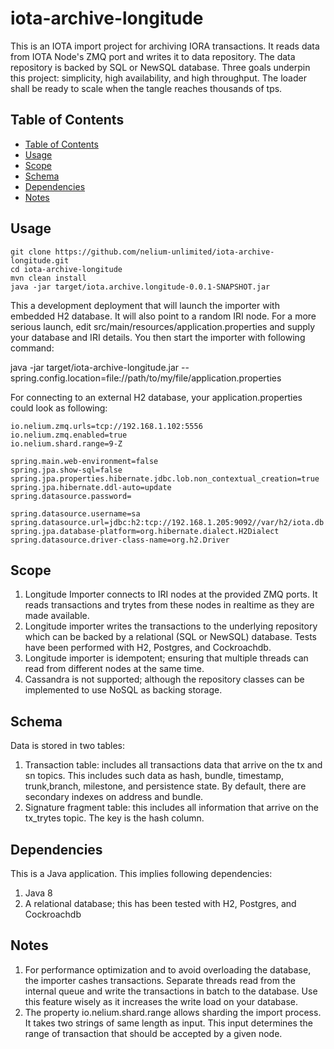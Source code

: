 # iota-archive-longitude
This is an IOTA import project for archiving IORA transactions. It reads data from IOTA Node's ZMQ port and writes it to data repository. The data repository is backed by SQL or NewSQL database.
Three goals underpin this project: simplicity, high availability, and high throughput. The loader shall be ready to scale when the tangle reaches thousands of tps.

## Table of Contents
* [Table of Contents](#table-of-contents)
* [Usage](#usage)
* [Scope](#scope)
* [Schema](#schema)
* [Dependencies](#dependencies)
* [Notes](#notes)

## Usage
    git clone https://github.com/nelium-unlimited/iota-archive-longitude.git
    cd iota-archive-longitude
    mvn clean install
    java -jar target/iota.archive.longitude-0.0.1-SNAPSHOT.jar

This a development deployment that will launch the importer with embedded H2 database. It will also point to a random IRI node. For a more serious launch, edit src/main/resources/application.properties and supply your database and IRI details. You then start the importer with following command:

   java -jar target/iota-archive-longitude.jar --spring.config.location=file://path/to/my/file/application.properties

For connecting to an external H2 database, your application.properties could look as following:

    io.nelium.zmq.urls=tcp://192.168.1.102:5556
    io.nelium.zmq.enabled=true
    io.nelium.shard.range=9-Z

    spring.main.web-environment=false
    spring.jpa.show-sql=false
    spring.jpa.properties.hibernate.jdbc.lob.non_contextual_creation=true
    spring.jpa.hibernate.ddl-auto=update
    spring.datasource.password=

    spring.datasource.username=sa
    spring.datasource.url=jdbc:h2:tcp://192.168.1.205:9092//var/h2/iota.db
    spring.jpa.database-platform=org.hibernate.dialect.H2Dialect
    spring.datasource.driver-class-name=org.h2.Driver


## Scope
1. Longitude Importer connects to IRI nodes at the provided ZMQ ports. It reads transactions and trytes from these nodes in realtime as they are made available.
2. Longitude importer writes the transactions to the underlying repository which can be backed by a relational (SQL or NewSQL) database. Tests have been performed with H2, Postgres, and Cockroachdb.
3. Longitude importer is idempotent; ensuring that multiple threads can read from different nodes at the same time.
4. Cassandra is not supported; although the repository classes can be implemented to use NoSQL as backing storage.


## Schema
Data is stored in two tables:
1. Transaction table: includes all transactions data that arrive on the tx and sn topics. This includes such data as hash, bundle, timestamp, trunk,branch, milestone, and persistence state. By default, there are secondary indexes on address and bundle.
2. Signature fragment table: this includes all information that arrive on the tx_trytes topic. The key is the hash column.


## Dependencies
This is a Java application. This implies following dependencies:
1. Java 8
2. A relational database; this has been tested with H2, Postgres, and Cockroachdb

## Notes
1. For performance optimization and to avoid overloading the database, the importer cashes transactions. Separate threads read from the internal queue and write the transactions in batch to the database. Use this feature wisely as it increases the write load on your database.
2. The property io.nelium.shard.range allows sharding the import process. It takes two strings of same length as input. This input determines the range of transaction that should be accepted by a given node.
